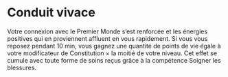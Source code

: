 # Conduit vivace

<p>Votre connexion avec le Premier Monde s’est renforcée et les énergies positives qui en proviennent affluent en vous rapidement. Si vous vous reposez pendant 10 min, vous gagnez une quantité de points de vie égale à votre modificateur de Constitution × la moitié de votre niveau. Cet effet se cumule avec toute forme de soins reçus grâce à la compétence Soigner les blessures.<p>